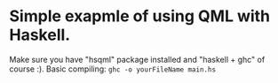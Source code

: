 Simple exapmle of using QML with Haskell. 
========
Make sure you have "hsqml" package installed and "haskell + ghc" of course :).
Basic compiling: ```ghc -o yourFileName main.hs```
